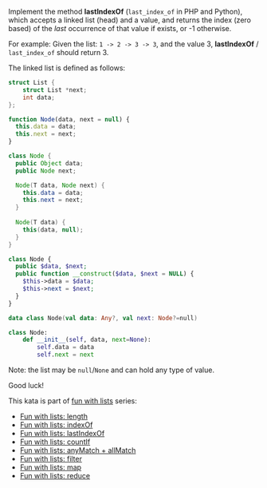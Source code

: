 Implement the method **lastIndexOf** (`last_index_of` in PHP and Python), which accepts a linked list (head) and a value, and returns the index (zero based) of the *last* occurrence of that value if exists, or -1 otherwise.

For example:
Given the list: `1 -> 2 -> 3 -> 3`, and the value 3, **lastIndexOf** / `last_index_of` should return 3.

The linked list is defined as follows:

```c
struct List {
	struct List *next;
	int data;
};
```
```javascript
function Node(data, next = null) {
  this.data = data;
  this.next = next;
}
```
```java
class Node {
  public Object data;
  public Node next;

  Node(T data, Node next) {
    this.data = data;
    this.next = next;
  }
  
  Node(T data) {
    this(data, null);
  }
}
```
```php
class Node {
  public $data, $next;
  public function __construct($data, $next = NULL) {
    $this->data = $data;
    $this->next = $next;
  }
}
```
```kotlin
data class Node(val data: Any?, val next: Node?=null)
```
```python
class Node:
    def __init__(self, data, next=None): 
        self.data = data
        self.next = next

```

Note: the list may be `null`/`None` and can hold any type of value.

Good luck!

This kata is part of [fun with lists](https://www.codewars.com/collections/fun-with-lists) series:

* [Fun with lists: length](https://www.codewars.com/kata/581e476d5f59408553000a4b)
* [Fun with lists: indexOf](https://www.codewars.com/kata/581c6b075cfa83852700021f)
* [Fun with lists: lastIndexOf](https://www.codewars.com/kata/581c867a33b9fe732e000076)
* [Fun with lists: countIf](https://www.codewars.com/kata/5819081d056d4bdd410004f8)
* [Fun with lists: anyMatch + allMatch](https://www.codewars.com/kata/581e50555f59405743001813)
* [Fun with lists: filter](https://www.codewars.com/kata/582041237df353e01d000084)
* [Fun with lists: map](https://www.codewars.com/kata/58259d9062cfb45e1a00006b)
* [Fun with lists: reduce](https://www.codewars.com/kata/58319f37aeb69a89a00000c7)